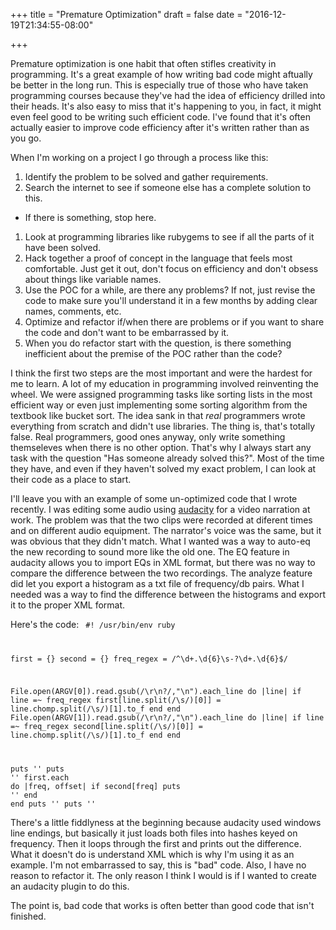 +++
title = "Premature Optimization"
draft = false
date = "2016-12-19T21:34:55-08:00"

+++

Premature optimization is one habit that often stifles creativity in programming. It's a great example of how writing bad code might aftually be better in the long run. This is especially true of those who have taken programming courses because they've had the idea of efficiency drilled into their heads. It's also easy to miss that it's happening to you, in fact, it might even feel good to be writing such efficient code. I've found that it's often actually easier to improve code efficiency after it's written rather than as you go.

When I'm working on a project I go through a process like this:
1. Identify the problem to be solved and gather requirements.
1. Search the internet to see if someone else has a complete solution to this.
  * If there is something, stop here.
1. Look at programming libraries like rubygems to see if all the parts of it have been solved.
1. Hack together a proof of concept in the language that feels most comfortable. Just get it out, don't focus on efficiency and don't obsess about things like variable names.
1. Use the POC for a while, are there any problems? If not, just revise the code to make sure you'll understand it in a few months by adding clear names, comments, etc.
1. Optimize and refactor if/when there are problems or if you want to share the code and don't want to be embarrassed by it.
1. When you do refactor start with the question, is there something inefficient about the premise of the POC rather than the code?

I think the first two steps are the most important and were the hardest for me to learn. A lot of my education in programming involved reinventing the wheel. We were assigned programming tasks like sorting lists in the most efficient way or even just implementing some sorting algorithm from the textbook like bucket sort. The idea sank in that _real_ programmers wrote everything from scratch and didn't use libraries. The thing is, that's totally false. Real programmers, good ones anyway, only write something themseleves when there is no other option. That's why I always start any task with the question "Has someone already solved this?". Most of the time they have, and even if they haven't solved my exact problem, I can look at their code as a place to start.

I'll leave you with an example of some un-optimized code that I wrote recently. I was editing some audio using [audacity](http://audacity.com) for a video narration at work. The problem was that the two clips were recorded at diferent times and on different audio equipment. The narrator's voice was the same, but it was obvious that they didn't match. What I wanted was a way to auto-eq the new recording to sound more like the old one. The EQ feature in audacity allows you to import EQs in XML format, but there was no way to compare the difference between the two recordings. The analyze feature did let you export a histogram as a txt file of frequency/db pairs. What I needed was a way to find the difference between the histograms and export it to the proper XML format.

Here's the code:
<code>
#! /usr/bin/env ruby

first = {}
second = {}
freq_regex = /^\d+\.\d{6}\s-?\d+\.\d{6}$/

File.open(ARGV[0]).read.gsub(/\r\n?/,"\n").each_line do |line|
  if line =~ freq_regex
    first[line.split(/\s/)[0]] = line.chomp.split(/\s/)[1].to_f
  end
end
File.open(ARGV[1]).read.gsub(/\r\n?/,"\n").each_line do |line|
  if line =~ freq_regex
    second[line.split(/\s/)[0]] = line.chomp.split(/\s/)[1].to_f
  end
end

puts '<equalizationeffect>'
puts '<curve name="' + ARGV[0] + ' ' + ARGV[1] + ' difference">'
first.each do |freq, offset|
  if second[freq]
    puts '<point f="' + freq + '" d="' + (offset - second[freq]).to_s + '"/>'
  end
end
puts '</curve>'
puts '</equalizationeffect>'
</code>

There's a little fiddlyness at the beginning because audacity used windows line endings, but basically it just loads both files into hashes keyed on frequency.  Then it loops through the first and prints out the difference. What it doesn't do is understand XML which is why I'm using it as an example. I'm not embarrassed to say, this is "bad" code. Also, I have no reason to refactor it. The only reason I think I would is if I wanted to create an audacity plugin to do this.

The point is, bad code that works is often better than good code that isn't finished.
